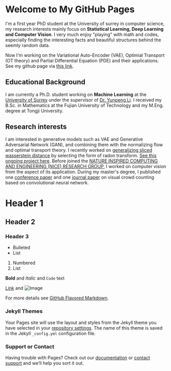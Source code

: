 # Welcome to My GitHub Pages
I'm a first year PhD student at the University of surrey in computer science, my research interests mainly focus on **Statistical Learning, Deep Learning and Computer Vision**. I very much enjoy "playing" with math and codes, especially finding the interesting facts and beautiful structures behind the seemly random data.

Now I'm working on the Variational Auto-Encoder (VAE), Optimial Transport (OT theory) and Partial Differential Equation (PDE) and their applications. See my github page via [this link](https://github.com/ShwanMario/).


## Educational Background

I am currently a Ph.D. student working on **Machine Learning** at the [University of Surrey](https://www.surrey.ac.uk/) under the supervisor of [Dr. Yunpeng Li](https://scholar.google.com/citations?hl=en&user=JzyKdRUAAAAJ). I received my B.Sc. in Mathematics at the Fujian University of Technology and my M.Eng. degree at Tongji University.

## Research interests

I am interested in generative models such as VAE and Generative Adversarial Network (GAN), and combining them with the normalizing flow and optimal transport theory. I recently worked on [generalizing sliced wasserstein distance](http://papers.nips.cc/paper/8319-generalized-sliced-wasserstein-distances) by selecting the form of radon transform. [See this ongoing project here](https://github.com/ShwanMario/max_sliced_wasserstein_distance). Before joined the [NATURE INSPIRED COMPUTING AND ENGINEERING (NICE) RESEARCH GROUP](https://www.surrey.ac.uk/nature-inspired-computing-and-engineering-research-group), I worked on computer vision from the aspect of its application. During my master's degree, I published one [conference paper](https://ieeexplore.ieee.org/abstract/document/8665037) and one [journal paper](http://kns.cnki.net/kcms/detail/Detail.aspx?dbname=CAPJLAST&filename=TJDZ2019082900L&v=) on visual crowd counting based on convolutional neural network.

# Header 1
## Header 2
### Header 3

- Bulleted
- List

1. Numbered
2. List

**Bold** and _Italic_ and `Code` text

[Link](url) and ![Image](src)


For more details see [GitHub Flavored Markdown](https://guides.github.com/features/mastering-markdown/).

### Jekyll Themes

Your Pages site will use the layout and styles from the Jekyll theme you have selected in your [repository settings](https://github.com/ShwanMario/Xiongjie-Chen.github.io/settings). The name of this theme is saved in the Jekyll `_config.yml` configuration file.

### Support or Contact

Having trouble with Pages? Check out our [documentation](https://help.github.com/categories/github-pages-basics/) or [contact support](https://github.com/contact) and we’ll help you sort it out.
